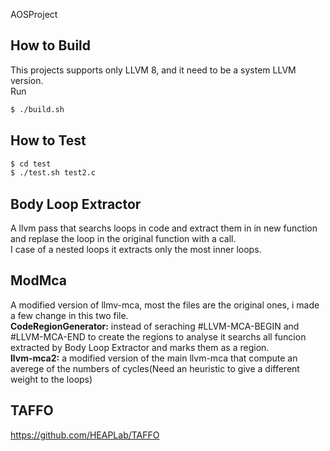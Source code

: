 AOSProject

## How to Build
This projects supports only LLVM 8, and it need to be a system LLVM version.<br/>
Run
```sh
$ ./build.sh
```

## How to Test
```sh
$ cd test
$ ./test.sh test2.c
```

## Body Loop Extractor
A llvm pass that searchs loops in code and extract them in in new function and replase the loop in the original function with a call.<br/>
I case of a nested loops it extracts only the most inner loops.

## ModMca
A modified version of llmv-mca, most the files are the original ones, i made a few change in this two file.<br/>
**CodeRegionGenerator:** instead of seraching #LLVM-MCA-BEGIN and #LLVM-MCA-END to create the regions to analyse it searchs all funcion extracted by Body Loop Extractor and marks them as a region.<br/>
**llvm-mca2:** a modified version of the main llvm-mca that compute an averege of the numbers of cycles(Need an heuristic to give a different weight to the loops)

## TAFFO
https://github.com/HEAPLab/TAFFO
